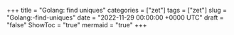 +++
title = "Golang: find uniques"
categories = ["zet"]
tags = ["zet"]
slug = "Golang:-find-uniques"
date = "2022-11-29 00:00:00 +0000 UTC"
draft = "false"
ShowToc = "true"
mermaid = "true"
+++

